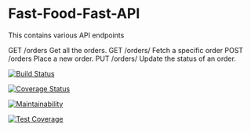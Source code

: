 # Fast-Food-Fast-API
This contains various API endpoints

GET /orders
Get all the orders.
GET /orders/<orderId>
Fetch a specific order
POST /orders
Place a new order.
PUT /orders/<orderId>
Update the status of an order.



[![Build Status](https://travis-ci.org/codeplus254/Fast-Food-Fast-API.svg?branch=master)](https://travis-ci.org/codeplus254/Fast-Food-Fast-API) 

[![Coverage Status](https://coveralls.io/repos/github/codeplus254/Fast-Food-Fast-API/badge.svg?branch=master)](https://coveralls.io/github/codeplus254/Fast-Food-Fast-API?branch=master)


[![Maintainability](https://api.codeclimate.com/v1/badges/608657040a150d9fe104/maintainability)](https://codeclimate.com/github/codeplus254/Fast-Food-Fast-API/maintainability)

[![Test Coverage](https://api.codeclimate.com/v1/badges/608657040a150d9fe104/test_coverage)](https://codeclimate.com/github/codeplus254/Fast-Food-Fast-API/test_coverage)

